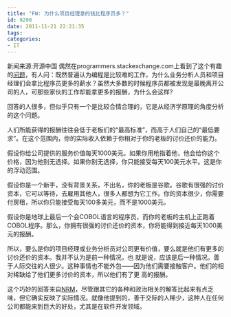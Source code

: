 ```yaml
---
title: "FW: 为什么项目经理拿的钱比程序员多？"
id: 9290
date: 2011-11-21 22:21:35
tags: 
categories: 
- IT
---
```


新闻来源:开源中国
偶然在<a target="_blank">programmers.stackexchange.com</a>上看到了这个有趣的[问题](http://programmers.stackexchange.com/questions/45776/why-do-business-analysts-and-project-managers-get-higher-salaries-than-programme)，有人问：既然普遍认为编程是比较难的工作，为什么业务分析人员和项目经理们会拿比程序员更多的薪水？虽然大多数的时候程序员都被发现是最晚离开公司的人，可那些家伙的工作却能拿更多的报酬，为什么会这样?

回答的人很多，但似乎只有一个是比较合情合理的，它是从经济学原理的角度分析的这个问题。

人们所能获得的报酬往往会低于老板们的“最高标准”，而高于人们自己的“最低要求”。在这个范围内，你的实际收入依赖于你相对于你的老板的讨价还价的能力。

假设你给公司提供的服务价值每天1000美元。如果你用枪指着他，他会给你这个价格，因为他别无选择。如果你别无选择，你只能接受每天100美元水平。这是你的浮动范围。

假设你是一个新手，没有背景关系，不出名，你的老板是谷歌。谷歌有很强的讨价资本，它可以等待，去雇用其他人，很多人都想为它工作。你的资本很少，你需要付房租，所以你只能接受每天100多美元，而不是1000美元。

假设你是地球上最后一个会COBOL语言的程序员，而你的老板的主机上正跑着COBOL程序。那么，你拥有很强的讨价还价的资本，你将能得到接近每天1000美元的报酬。

所以，要么是你的项目经理或业务分析员对公司更有价值，要么就是他们有更多的讨价还价的资本。我并不认为是前一种情况，也 就是说，应该是后一种情况。善于人际交往的人很少。这种事情也不能外包——因为他们需要接触客户。他们的相对稀缺给了他们更多讨价的资本，所以他们有了更 高的报酬。

这个巧妙的回答来自[NRM](http://programmers.stackexchange.com/questions/45776/why-do-business-analysts-and-project-managers-get-higher-salaries-than-programme/45963#45963)，尽管跟其它的各种和政治相关的解答比起来有点乏味，但它确实反映了实际情况。就像他提到的，善于交际的人稀少，这种人在任何公司都能来到巨大的好处，尤其是在软件开发领域。